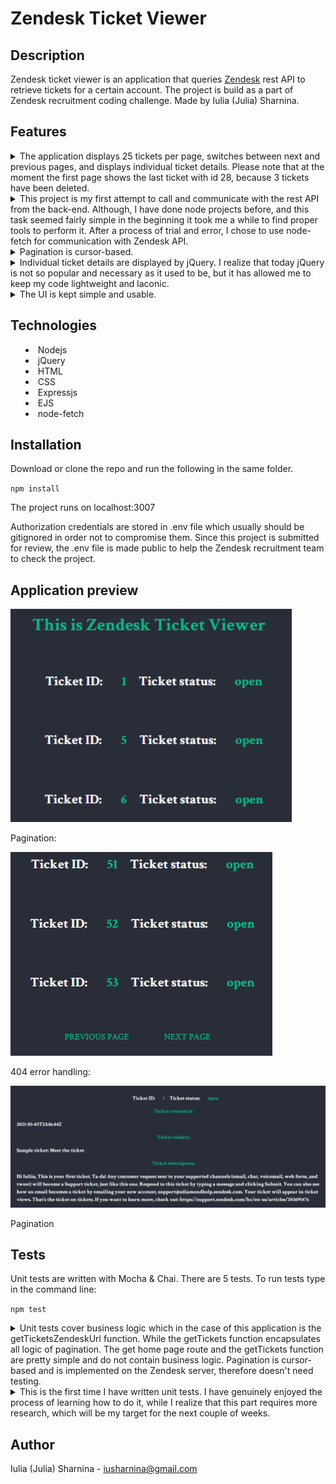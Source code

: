 # Zendesk Ticket Viewer #

## Description
Zendesk ticket viewer is an application that queries [Zendesk](https://www.zendesk.com/ "Zendesk") rest API to retrieve tickets for a certain account. The project is build as a part of Zendesk recruitment coding challenge. Made by Iulia (Julia) Sharnina.



## Features
<details>
           <summary>The application displays 25 tickets per page, switches between next and previous pages, and displays individual ticket details. Please note that at the moment the first page shows the last ticket with id 28, because 3 tickets have been deleted.
                      
<details>
           <summary>This project is my first attempt to call and communicate with the rest API from the back-end. Although, I have done node projects before, and this task seemed fairly simple in the beginning it took me a while to find proper tools to perform it. After a process of trial and error, I chose to use node-fetch for communication with Zendesk API.  
                      
<details>
           <summary>Pagination is cursor-based.
<details>
           <summary>Individual ticket details are displayed by jQuery. I realize that today jQuery is not so popular and necessary as it used to be, but it has allowed me to keep my code lightweight and laconic.  
<details>
           <summary>The UI is kept simple and usable.


## Technologies
* Nodejs
* jQuery
* HTML
* CSS
* Expressjs
* EJS
* node-fetch


## Installation

Download or clone the repo and run the following in the same folder.

`npm install`

The project runs on localhost:3007

Authorization credentials are stored in .env file which usually should be gitignored in order not to compromise them. Since this project is submitted for review, the .env file is made public to help the Zendesk recruitment team to check the project.  

## Application preview
![app preview](first_page-screen.png)

Pagination:

![pagination](pagination-screen.png)

404 error handling:

![404 handling](ticket-details-screen.png)

Pagination

## Tests

Unit tests are written with Mocha & Chai. There are 5 tests. To run tests type in the command line:

`npm test`

<details>
           <summary>Unit tests cover business logic which in the case of this application is the getTicketsZendeskUrl function. While the getTickets function encapsulates all logic of pagination. The get home page route and the getTickets function are pretty simple and do not contain business logic. Pagination is cursor-based and is implemented on the Zendesk server, therefore doesn't need testing.
<details>
           <summary>This is the first time I have written unit tests. I have genuinely enjoyed the process of learning how to do it, while I realize that this part requires more research, which will be my target for the next couple of weeks. 

## Author
Iulia (Julia) Sharnina - iusharnina@gmail.com
